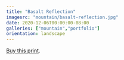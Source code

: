 ```yaml
---
title: "Basalt Reflection"
imagesrc: "mountain/basalt-reflection.jpg"
date: 2020-12-06T00:00:00-08:00
galleries: ["mountain","portfolio"]
orientation: landscape
---
```


[Buy this print](https://weshargrovephotography.square.site/product/basalt-reflection/40).
